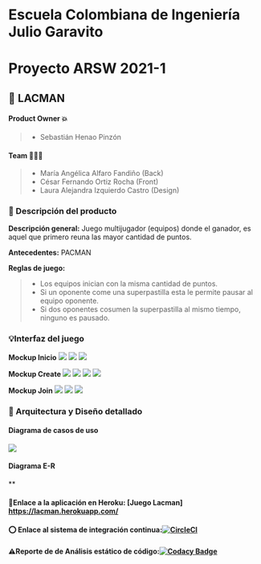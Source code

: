 # Escuela Colombiana de Ingeniería Julio Garavito 
# Proyecto ARSW 2021-1

## 📍 LACMAN

#### Product Owner 💥 
>  - Sebastián Henao Pinzón

#### Team 👤👤👤
>  - María Angélica Alfaro Fandiño (Back)
>  - César Fernando Ortiz Rocha (Front)
>  - Laura Alejandra Izquierdo Castro (Design)

### 🔎 Descripción del producto 
**Descripción general:** Juego multijugador (equipos) donde el ganador, es aquel que primero reuna las mayor cantidad de puntos.

**Antecedentes:** PACMAN
  
**Reglas de juego:**
>  - Los equipos inician con la misma cantidad de puntos.
>  - Si un oponente come una superpastilla esta le permite pausar al equipo oponente.
>  - Si dos oponentes cosumen la superpastilla al mismo tiempo,  ninguno es pausado.

### 💡Interfaz del juego

**Mockup Inicio**
![](./img/InicioMk_01.png)
![](./img/InicioMk_02.png)
![](./img/InicioMk_03.png)

**Mockup Create**
![](./img/CreateMk_01.png)
![](./img/CreateMk_02.png)
![](./img/CreateMk_03.png)
![](./img/CreateMk_04.png)

**Mockup Join**
![](./img/JoinMk_01.png)
![](./img/JoinMk_02.png)
![](./img/JoinMk_03.png)

### 📜 Arquitectura y Diseño detallado
#### Diagrama de casos de uso
![](./img/diagramaCasosUso.png)

#### Diagrama E-R
**
#### 📎Enlace a la aplicación en Heroku: [Juego Lacman] https://lacman.herokuapp.com/
#### ⭕ Enlace al sistema de integración continua:[![CircleCI](https://circleci.com/gh/Los-Programadoress/ARSW-2-2021-1-PROY.svg?style=svg)](https://circleci.com/gh/Los-Programadoress/ARSW-2-2021-1-PROY)
#### ⚠️Reporte de de Análisis estático de código:[![Codacy Badge](https://app.codacy.com/project/badge/Grade/02882d526be74a4aabd53d7b3876ec38)](https://www.codacy.com/gh/Los-Programadoress/ARSW-2-2021-1-PROY/dashboard?utm_source=github.com&amp;utm_medium=referral&amp;utm_content=Los-Programadoress/ARSW-2-2021-1-PROY&amp;utm_campaign=Badge_Grade)
